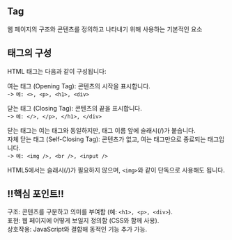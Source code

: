 ## Tag
 웹 페이지의 구조와 콘텐츠를 정의하고 나타내기 위해 사용하는 기본적인 요소

 ## 태그의 구성
HTML 태그는 다음과 같이 구성됩니다:

여는 태그 (Opening Tag): 콘텐츠의 시작을 표시합니다.\
-> ```예: <>, <p>, <h1>, <div>```

닫는 태그 (Closing Tag): 콘텐츠의 끝을 표시합니다.\
-> ```예: </>, </p>, </h1>, </div>```

닫는 태그는 여는 태그와 동일하지만, 태그 이름 앞에 슬래시(/)가 붙습니다.\
자체 닫는 태그 (Self-Closing Tag): 콘텐츠가 없고, 여는 태그만으로 종료되는 태그입니다. \
-> ```예: <img />, <br />, <input />```

HTML5에서는 슬래시(/)가 필요하지 않으며, ```<img>```와 같이 단독으로 사용해도 됩니다.



## !!핵심 포인트!!
구조: 콘텐츠를 구분하고 의미를 부여함 (예: ```<h1>, <p>, <div>```).\
표현: 웹 페이지에 어떻게 보일지 정의함 (CSS와 함께 사용).\
상호작용: JavaScript와 결합해 동적인 기능 추가 가능.